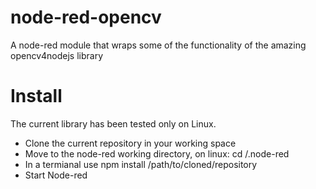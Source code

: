 # node-red-opencv
A node-red module that wraps some of the functionality of the amazing opencv4nodejs library

# Install
The current library has been tested only on Linux.

* Clone the current repository in your working space
* Move to the node-red working directory, on linux: cd /.node-red
* In a termianal use npm install /path/to/cloned/repository
* Start Node-red


